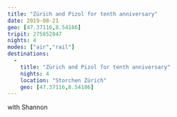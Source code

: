 ```yaml
---
title: "Zürich and Pizol for tenth anniversary"
date: 2019-08-21
geo: [47.37116,8.54186]
tripit: 275852847
nights: 4
modes: ["air","rail"]
destinations:
  -
    title: "Zürich and Pizol for tenth anniversary"
    nights: 4
    location: "Storchen Zürich"
    geo: [47.37116,8.54186]
---
```


with Shannon
